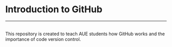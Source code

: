 # Introduction to GitHub
<hr>
<br>
 This repository is created to teach AUE students how GitHub works and the importance of code version control.
 
